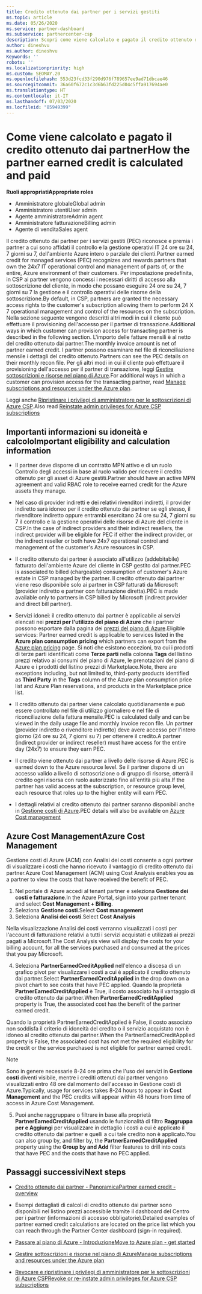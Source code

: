 ```yaml
---
title: Credito ottenuto dai partner per i servizi gestiti
ms.topic: article
ms.date: 05/26/2020
ms.service: partner-dashboard
ms.subservice: partnercenter-csp
description: Scopri come viene calcolato e pagato il credito ottenuto dai partner Microsoft (PEC) per i servizi gestiti e come verificare se possiedi i requisiti richiesti.
author: dineshvu
ms.author: dineshvu
Keywords: ''
robots: ''
ms.localizationpriority: high
ms.custom: SEOMAY.20
ms.openlocfilehash: 553d23fcd33f290d976f789657ee9ad71dbcae46
ms.sourcegitcommit: 36a60f672c1c3d6b63fd225d04c5ffa917694ae0
ms.translationtype: HT
ms.contentlocale: it-IT
ms.lasthandoff: 07/03/2020
ms.locfileid: "85949399"
---
```

# <a name="how-the-partner-earned-credit-is-calculated-and-paid"></a><span data-ttu-id="d9e3b-103">Come viene calcolato e pagato il credito ottenuto dai partner</span><span class="sxs-lookup"><span data-stu-id="d9e3b-103">How the partner earned credit is calculated and paid</span></span>

<span data-ttu-id="d9e3b-104">**Ruoli appropriati**</span><span class="sxs-lookup"><span data-stu-id="d9e3b-104">**Appropriate roles**</span></span>

- <span data-ttu-id="d9e3b-105">Amministratore globale</span><span class="sxs-lookup"><span data-stu-id="d9e3b-105">Global admin</span></span>
- <span data-ttu-id="d9e3b-106">Amministratore utenti</span><span class="sxs-lookup"><span data-stu-id="d9e3b-106">User admin</span></span>
- <span data-ttu-id="d9e3b-107">Agente amministratore</span><span class="sxs-lookup"><span data-stu-id="d9e3b-107">Admin agent</span></span>
- <span data-ttu-id="d9e3b-108">Amministratore fatturazione</span><span class="sxs-lookup"><span data-stu-id="d9e3b-108">Billing admin</span></span>
- <span data-ttu-id="d9e3b-109">Agente di vendita</span><span class="sxs-lookup"><span data-stu-id="d9e3b-109">Sales agent</span></span>

<span data-ttu-id="d9e3b-110">Il credito ottenuto dai partner per i servizi gestiti (PEC) riconosce e premia i partner a cui sono affidati il controllo e la gestione operativi IT 24 ore su 24, 7 giorni su 7, dell'ambiente Azure intero o parziale dei clienti.</span><span class="sxs-lookup"><span data-stu-id="d9e3b-110">Partner earned credit for managed services (PEC) recognizes and rewards partners that own the 24x7 IT operational control and management of parts of, or the entire, Azure environment of their customers.</span></span> <span data-ttu-id="d9e3b-111">Per impostazione predefinita, in CSP ai partner vengono concessi i necessari diritti di accesso alla sottoscrizione del cliente, in modo che possano eseguire 24 ore su 24, 7 giorni su 7 la gestione e il controllo operativi delle risorse della sottoscrizione.</span><span class="sxs-lookup"><span data-stu-id="d9e3b-111">By default, in CSP, partners are granted the necessary access rights to the customer's subscription allowing them to perform 24 X 7 operational management and control of the resources on the subscription.</span></span> <span data-ttu-id="d9e3b-112">Nella sezione seguente vengono descritti altri modi in cui il cliente può effettuare il provisioning dell'accesso per il partner di transazione.</span><span class="sxs-lookup"><span data-stu-id="d9e3b-112">Additional ways in which customer can provision access for transacting partner is described in the following section.</span></span> <span data-ttu-id="d9e3b-113">L'importo delle fatture mensili è al netto del credito ottenuto dai partner.</span><span class="sxs-lookup"><span data-stu-id="d9e3b-113">The monthly invoice amount is net of partner earned credit.</span></span> <span data-ttu-id="d9e3b-114">I partner possono esaminare nel file di riconciliazione mensile i dettagli del credito ottenuto.</span><span class="sxs-lookup"><span data-stu-id="d9e3b-114">Partners can see the PEC details on their monthly recon file.</span></span> <span data-ttu-id="d9e3b-115">Per gli altri modi in cui il cliente può effettuare il provisioning dell'accesso per il partner di transazione, leggi [Gestire sottoscrizioni e risorse nel piano di Azure](azure-plan-manage.md).</span><span class="sxs-lookup"><span data-stu-id="d9e3b-115">For additional ways in which a customer can provision access for the transacting partner, read [Manage subscriptions and resources under the Azure plan](azure-plan-manage.md).</span></span>

<span data-ttu-id="d9e3b-116">Leggi anche [Ripristinare i privilegi di amministratore per le sottoscrizioni di Azure CSP](revoke-reinstate-csp.md).</span><span class="sxs-lookup"><span data-stu-id="d9e3b-116">Also read [Reinstate admin privileges for Azure CSP subscriptions](revoke-reinstate-csp.md)</span></span>

## <a name="important-eligibility-and-calculation-information"></a><span data-ttu-id="d9e3b-117">Importanti informazioni su idoneità e calcolo</span><span class="sxs-lookup"><span data-stu-id="d9e3b-117">Important eligibility and calculation information</span></span>

- <span data-ttu-id="d9e3b-118">Il partner deve disporre di un contratto MPN attivo e di un ruolo Controllo degli accessi in base al ruolo valido per ricevere il credito ottenuto per gli asset di Azure gestiti.</span><span class="sxs-lookup"><span data-stu-id="d9e3b-118">Partner should have an active MPN agreement and valid RBAC role to receive earned credit for the Azure assets they manage.</span></span> 

- <span data-ttu-id="d9e3b-119">Nel caso di provider indiretti e dei relativi rivenditori indiretti, il provider indiretto sarà idoneo per il credito ottenuto dai partner se egli stesso, il rivenditore indiretto oppure entrambi esercitano 24 ore su 24, 7 giorni su 7 il controllo e la gestione operativi delle risorse di Azure del cliente in CSP.</span><span class="sxs-lookup"><span data-stu-id="d9e3b-119">In the case of indirect providers and their indirect resellers, the indirect provider will be eligible for PEC if either the indirect provider, or the indirect reseller or both have 24x7 operational control and management of the customer's Azure resources in CSP.</span></span>

- <span data-ttu-id="d9e3b-120">Il credito ottenuto dai partner è associato all'utilizzo (addebitabile) fatturato dell'ambiente Azure del cliente in CSP gestito dal partner.</span><span class="sxs-lookup"><span data-stu-id="d9e3b-120">PEC is associated to billed (chargeable) consumption of customer's Azure estate in CSP managed by the partner.</span></span> <span data-ttu-id="d9e3b-121">Il credito ottenuto dai partner viene reso disponibile solo ai partner in CSP fatturati da Microsoft (provider indiretto e partner con fatturazione diretta).</span><span class="sxs-lookup"><span data-stu-id="d9e3b-121">PEC is made available only to partners in CSP billed by Microsoft (indirect provider and direct bill partner).</span></span> 

- <span data-ttu-id="d9e3b-122">Servizi idonei: il credito ottenuto dai partner è applicabile ai servizi elencati nei **prezzi per l'utilizzo del piano di Azure** che i partner possono esportare dalla pagina dei [prezzi del piano di Azure](https://partner.microsoft.com/commerce/sales).</span><span class="sxs-lookup"><span data-stu-id="d9e3b-122">Eligible services: Partner earned credit is applicable to services listed in the **Azure plan consumption pricing** which partners can export from the [Azure plan pricing](https://partner.microsoft.com/commerce/sales) page.</span></span> <span data-ttu-id="d9e3b-123">Si noti che esistono eccezioni, tra cui i prodotti di terze parti identificati come **Terze parti** nella colonna **Tags** del listino prezzi relativo ai consumi del piano di Azure, le prenotazioni del piano di Azure e i prodotti del listino prezzi di Marketplace.</span><span class="sxs-lookup"><span data-stu-id="d9e3b-123">Note, there are exceptions including, but not limited to, third-party products identified as **Third Party** in  the **Tags** column of the Azure plan consumption price list and Azure Plan reservations, and products in the Marketplace price list.</span></span>

- <span data-ttu-id="d9e3b-124">Il credito ottenuto dai partner viene calcolato quotidianamente e può essere controllato nel file di utilizzo giornaliero e nel file di riconciliazione della fattura mensile.</span><span class="sxs-lookup"><span data-stu-id="d9e3b-124">PEC is calculated daily and can be viewed in the daily usage file and monthly invoice recon file.</span></span> <span data-ttu-id="d9e3b-125">Un partner (provider indiretto o rivenditore indiretto) deve avere accesso per l'intero giorno (24 ore su 24, 7 giorni su 7) per ottenere il credito.</span><span class="sxs-lookup"><span data-stu-id="d9e3b-125">A partner (indirect provider or indirect reseller) must have access for the entire day (24x7) to ensure they earn PEC.</span></span>  

- <span data-ttu-id="d9e3b-126">Il credito viene ottenuto dai partner a livello delle risorse di Azure.</span><span class="sxs-lookup"><span data-stu-id="d9e3b-126">PEC is earned down to the Azure resource level.</span></span> <span data-ttu-id="d9e3b-127">Se il partner dispone di un accesso valido a livello di sottoscrizione o di gruppo di risorse, otterrà il credito ogni risorsa con ruolo autorizzato fino all'entità più alta.</span><span class="sxs-lookup"><span data-stu-id="d9e3b-127">If the partner has valid access at the subscription, or resource group level, each resource that roles up to the higher entity will earn PEC.</span></span>  

- <span data-ttu-id="d9e3b-128">I dettagli relativi al credito ottenuto dai partner saranno disponibili anche in [Gestione costi di Azure](https://go.microsoft.com/fwlink/?linkid=2106482).</span><span class="sxs-lookup"><span data-stu-id="d9e3b-128">PEC details will also be available on [Azure Cost management](https://go.microsoft.com/fwlink/?linkid=2106482)</span></span>

## <a name="azure-cost-management"></a><span data-ttu-id="d9e3b-129">Azure Cost Management</span><span class="sxs-lookup"><span data-stu-id="d9e3b-129">Azure Cost Management</span></span>

 <span data-ttu-id="d9e3b-130">Gestione costi di Azure (ACM) con Analisi dei costi consente a ogni partner di visualizzare i costi che hanno ricevuto il vantaggio di credito ottenuto dai partner.</span><span class="sxs-lookup"><span data-stu-id="d9e3b-130">Azure Cost Management (ACM) using Cost Analysis enables you as a partner to view the costs that have received the benefit of PEC.</span></span>  

1. <span data-ttu-id="d9e3b-131">Nel portale di Azure accedi al tenant partner e seleziona **Gestione dei costi e fatturazione**.</span><span class="sxs-lookup"><span data-stu-id="d9e3b-131">In the Azure Portal, sign into your partner tenant and select **Cost Management + Billing**.</span></span>
2.  <span data-ttu-id="d9e3b-132">Seleziona **Gestione costi**.</span><span class="sxs-lookup"><span data-stu-id="d9e3b-132">Select **Cost management**</span></span>
3.  <span data-ttu-id="d9e3b-133">Seleziona **Analisi dei costi**.</span><span class="sxs-lookup"><span data-stu-id="d9e3b-133">Select **Cost Analysis**</span></span>

<span data-ttu-id="d9e3b-134">Nella visualizzazione Analisi dei costi verranno visualizzati i costi per l'account di fatturazione relativi a tutti i servizi acquistati e utilizzati ai prezzi pagati a Microsoft.</span><span class="sxs-lookup"><span data-stu-id="d9e3b-134">The Cost Analysis view will display the costs for your billing account, for all the services purchased and consumed at the prices that you pay Microsoft.</span></span>

4.  <span data-ttu-id="d9e3b-135">Seleziona **PartnerEarnedCreditApplied** nell'elenco a discesa di un grafico pivot per visualizzare i costi a cui è applicato il credito ottenuto dai partner.</span><span class="sxs-lookup"><span data-stu-id="d9e3b-135">Select **PartnerEarnedCreditApplied** in the drop down on a pivot chart to see costs that have PEC applied.</span></span> <span data-ttu-id="d9e3b-136">Quando la proprietà **PartnerEarnedCreditApplied** è True, il costo associato ha il vantaggio di credito ottenuto dai partner.</span><span class="sxs-lookup"><span data-stu-id="d9e3b-136">When **PartnerEarnedCreditApplied** property is True, the associated cost has the benefit of the partner earned credit.</span></span> 

<span data-ttu-id="d9e3b-137">Quando la proprietà PartnerEarnedCreditApplied è False, il costo associato non soddisfa il criterio di idoneità del credito o il servizio acquistato non è idoneo al credito ottenuto dai partner.</span><span class="sxs-lookup"><span data-stu-id="d9e3b-137">When the PartnerEarnedCreditApplied property is False, the associated cost has not met the required eligibility for the credit or the service purchased is not eligible for partner earned credit.</span></span>

>[!NOTE] 
><span data-ttu-id="d9e3b-138">Sono in genere necessarie 8-24 ore prima che l'uso dei servizi in **Gestione costi** diventi visibile, mentre i crediti ottenuti dai partner vengono visualizzati entro 48 ore dal momento dell'accesso in Gestione costi di Azure.</span><span class="sxs-lookup"><span data-stu-id="d9e3b-138">Typically, usage for services takes 8-24 hours to appear in **Cost Management** and the PEC credits will appear within 48 hours from time of access in Azure Cost Management.</span></span>

5. <span data-ttu-id="d9e3b-139">Puoi anche raggruppare o filtrare in base alla proprietà **PartnerEarnedCreditApplied** usando le funzionalità di filtro **Raggruppa per e Aggiungi** per visualizzare in dettaglio i costi a cui è applicato il credito ottenuto dai partner e quelli a cui tale credito non è applicato.</span><span class="sxs-lookup"><span data-stu-id="d9e3b-139">You can also group by, and filter by, the **PartnerEarnedCreditApplied** property using the **Group by and Add** filter features to drill into costs that have PEC and the costs that have no PEC applied.</span></span>

## <a name="next-steps"></a><span data-ttu-id="d9e3b-140">Passaggi successivi</span><span class="sxs-lookup"><span data-stu-id="d9e3b-140">Next steps</span></span>

- [<span data-ttu-id="d9e3b-141">Credito ottenuto dai partner - Panoramica</span><span class="sxs-lookup"><span data-stu-id="d9e3b-141">Partner earned credit - overview</span></span>](partner-earned-credit.md)

- <span data-ttu-id="d9e3b-142">Esempi dettagliati di calcoli di credito ottenuto dai partner sono disponibili nel listino prezzi accessibile tramite il dashboard del Centro per i partner (informazioni di accesso obbligatorie).</span><span class="sxs-lookup"><span data-stu-id="d9e3b-142">Detailed examples of partner earned credit calculations are located on the price list which you can reach through the Partner Center dashboard (sign-in required).</span></span>

- [<span data-ttu-id="d9e3b-143">Passare al piano di Azure - Introduzione</span><span class="sxs-lookup"><span data-stu-id="d9e3b-143">Move to Azure plan - get started</span></span>](azure-plan-get-started.md)

- [<span data-ttu-id="d9e3b-144">Gestire sottoscrizioni e risorse nel piano di Azure</span><span class="sxs-lookup"><span data-stu-id="d9e3b-144">Manage subscriptions and resources under the Azure plan</span></span>](azure-plan-manage.md)

- [<span data-ttu-id="d9e3b-145">Revocare e ripristinare i privilegi di amministratore per le sottoscrizioni di Azure CSP</span><span class="sxs-lookup"><span data-stu-id="d9e3b-145">Revoke or re-instate admin privileges for Azure CSP subscriptions  </span></span>](revoke-reinstate-csp.md)

